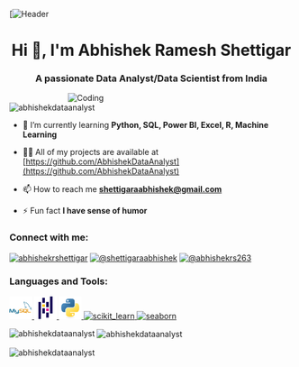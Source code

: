 [![Header](https://blog.drumup.io/wp-content/uploads/2018/02/source.gif)
<h1 align="center">Hi 👋, I'm Abhishek Ramesh Shettigar</h1>
<h3 align="center">A passionate Data Analyst/Data Scientist from India</h3>
<img align="right" alt="Coding" width="400" src="https://www.sarvika.com/wp-content/uploads/2021/03/Backend-Developer-Python-GIF-Dribble.gif">

<p align="left"> <img src="https://komarev.com/ghpvc/?username=abhishekdataanalyst&label=Profile%20views&color=0e75b6&style=flat" alt="abhishekdataanalyst" /> </p>

- 🌱 I’m currently learning **Python, SQL, Power BI, Excel, R, Machine Learning**

- 👨‍💻 All of my projects are available at [https://github.com/AbhishekDataAnalyst](https://github.com/AbhishekDataAnalyst)

- 📫 How to reach me **shettigaraabhishek@gmail.com**

- ⚡ Fun fact **I have sense of humor**

<h3 align="left">Connect with me:</h3>
<p align="left">
<a href="https://linkedin.com/in/abhishekrshettigar" target="blank"><img align="center" src="https://raw.githubusercontent.com/rahuldkjain/github-profile-readme-generator/master/src/images/icons/Social/linked-in-alt.svg" alt="abhishekrshettigar" height="30" width="40" /></a>
<a href="https://medium.com/@shettigaraabhishek" target="blank"><img align="center" src="https://raw.githubusercontent.com/rahuldkjain/github-profile-readme-generator/master/src/images/icons/Social/medium.svg" alt="@shettigaraabhishek" height="30" width="40" /></a>
<a href="https://www.youtube.com/c/@abhishekrs263" target="blank"><img align="center" src="https://raw.githubusercontent.com/rahuldkjain/github-profile-readme-generator/master/src/images/icons/Social/youtube.svg" alt="@abhishekrs263" height="30" width="40" /></a>
</p>

<h3 align="left">Languages and Tools:</h3>
<p align="left"> <a href="https://www.mysql.com/" target="_blank" rel="noreferrer"> <img src="https://raw.githubusercontent.com/devicons/devicon/master/icons/mysql/mysql-original-wordmark.svg" alt="mysql" width="40" height="40"/> </a> <a href="https://pandas.pydata.org/" target="_blank" rel="noreferrer"> <img src="https://raw.githubusercontent.com/devicons/devicon/2ae2a900d2f041da66e950e4d48052658d850630/icons/pandas/pandas-original.svg" alt="pandas" width="40" height="40"/> </a> <a href="https://www.python.org" target="_blank" rel="noreferrer"> <img src="https://raw.githubusercontent.com/devicons/devicon/master/icons/python/python-original.svg" alt="python" width="40" height="40"/> </a> <a href="https://scikit-learn.org/" target="_blank" rel="noreferrer"> <img src="https://upload.wikimedia.org/wikipedia/commons/0/05/Scikit_learn_logo_small.svg" alt="scikit_learn" width="40" height="40"/> </a> <a href="https://seaborn.pydata.org/" target="_blank" rel="noreferrer"> <img src="https://seaborn.pydata.org/_images/logo-mark-lightbg.svg" alt="seaborn" width="40" height="40"/> </a> </p>

<p><img align="left" src="https://github-readme-stats.vercel.app/api/top-langs?username=abhishekdataanalyst&show_icons=true&locale=en&layout=compact" alt="abhishekdataanalyst" /></p>

<p>&nbsp;<img align="center" src="https://github-readme-stats.vercel.app/api?username=abhishekdataanalyst&show_icons=true&locale=en" alt="abhishekdataanalyst" /></p>

<p><img align="center" src="https://github-readme-streak-stats.herokuapp.com/?user=abhishekdataanalyst&" alt="abhishekdataanalyst" /></p>
